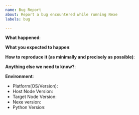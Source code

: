 ```yaml
---
name: Bug Report
about: Report a bug encountered while running Nexe
labels: bug

---
```

<!-- Please use this template while reporting a bug and provide as much info as possible. Not doing so may result in your bug not being addressed in a timely manner. Thanks!
-->

**What happened**:

**What you expected to happen**:

**How to reproduce it (as minimally and precisely as possible)**:

**Anything else we need to know?**:

**Environment**:
- Platform(OS/Version):
- Host Node Version:
- Target Node Version:
- Nexe version:
- Python Version:
